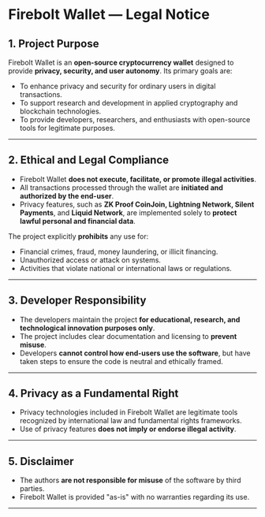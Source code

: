 # Firebolt Wallet — Legal Notice

## 1. Project Purpose

Firebolt Wallet is an **open-source cryptocurrency wallet** designed to provide **privacy, security, and user autonomy**. Its primary goals are:

- To enhance privacy and security for ordinary users in digital transactions.
- To support research and development in applied cryptography and blockchain technologies.
- To provide developers, researchers, and enthusiasts with open-source tools for legitimate purposes.

---

## 2. Ethical and Legal Compliance

- Firebolt Wallet **does not execute, facilitate, or promote illegal activities**.  
- All transactions processed through the wallet are **initiated and authorized by the end-user**.  
- Privacy features, such as **ZK Proof CoinJoin, Lightning Network, Silent Payments**, and **Liquid Network**, are implemented solely to **protect lawful personal and financial data**.  

The project explicitly **prohibits** any use for:

- Financial crimes, fraud, money laundering, or illicit financing.
- Unauthorized access or attack on systems.
- Activities that violate national or international laws or regulations.

---

## 3. Developer Responsibility

- The developers maintain the project **for educational, research, and technological innovation purposes only**.
- The project includes clear documentation and licensing to **prevent misuse**.
- Developers **cannot control how end-users use the software**, but have taken steps to ensure the code is neutral and ethically framed.

---

## 4. Privacy as a Fundamental Right

- Privacy technologies included in Firebolt Wallet are legitimate tools recognized by international law and fundamental rights frameworks.
- Use of privacy features **does not imply or endorse illegal activity**.

---

## 5. Disclaimer

- The authors **are not responsible for misuse** of the software by third parties.
- Firebolt Wallet is provided "as-is" with no warranties regarding its use.

---